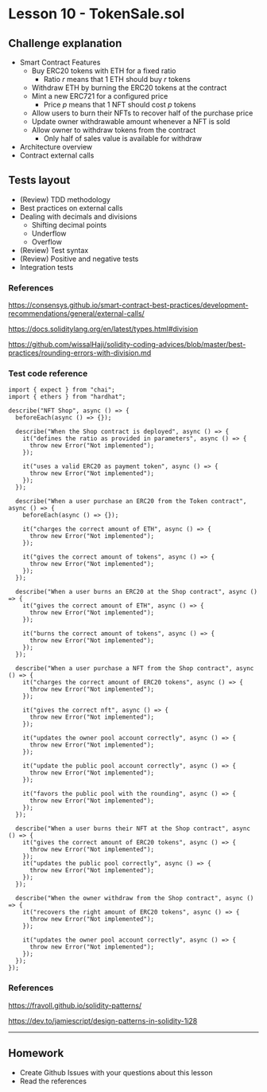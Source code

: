 # Lesson 10 - TokenSale.sol

## Challenge explanation

* Smart Contract Features
  * Buy ERC20 tokens with ETH for a fixed ratio
    * Ratio _r_ means that 1 ETH should buy _r_ tokens
  * Withdraw ETH by burning the ERC20 tokens at the contract
  * Mint a new ERC721 for a configured price
    * Price _p_ means that 1 NFT should cost _p_ tokens
  * Allow users to burn their NFTs to recover half of the purchase price
  * Update owner withdrawable amount whenever a NFT is sold
  * Allow owner to withdraw tokens from the contract
    * Only half of sales value is available for withdraw
* Architecture overview
* Contract external calls

## Tests layout

* (Review) TDD methodology
* Best practices on external calls
* Dealing with decimals and divisions
  * Shifting decimal points
  * Underflow
  * Overflow
* (Review) Test syntax
* (Review) Positive and negative tests
* Integration tests

### References
<https://consensys.github.io/smart-contract-best-practices/development-recommendations/general/external-calls/>

<https://docs.soliditylang.org/en/latest/types.html#division>

<https://github.com/wissalHaji/solidity-coding-advices/blob/master/best-practices/rounding-errors-with-division.md>

### Test code reference

    import { expect } from "chai";
    import { ethers } from "hardhat";

    describe("NFT Shop", async () => {
      beforeEach(async () => {});

      describe("When the Shop contract is deployed", async () => {
        it("defines the ratio as provided in parameters", async () => {
          throw new Error("Not implemented");
        });

        it("uses a valid ERC20 as payment token", async () => {
          throw new Error("Not implemented");
        });
      });

      describe("When a user purchase an ERC20 from the Token contract", async () => {
        beforeEach(async () => {});

        it("charges the correct amount of ETH", async () => {
          throw new Error("Not implemented");
        });

        it("gives the correct amount of tokens", async () => {
          throw new Error("Not implemented");
        });
      });

      describe("When a user burns an ERC20 at the Shop contract", async () => {
        it("gives the correct amount of ETH", async () => {
          throw new Error("Not implemented");
        });

        it("burns the correct amount of tokens", async () => {
          throw new Error("Not implemented");
        });
      });

      describe("When a user purchase a NFT from the Shop contract", async () => {
        it("charges the correct amount of ERC20 tokens", async () => {
          throw new Error("Not implemented");
        });

        it("gives the correct nft", async () => {
          throw new Error("Not implemented");
        });

        it("updates the owner pool account correctly", async () => {
          throw new Error("Not implemented");
        });

        it("update the public pool account correctly", async () => {
          throw new Error("Not implemented");
        });

        it("favors the public pool with the rounding", async () => {
          throw new Error("Not implemented");
        });
      });

      describe("When a user burns their NFT at the Shop contract", async () => {
        it("gives the correct amount of ERC20 tokens", async () => {
          throw new Error("Not implemented");
        });
        it("updates the public pool correctly", async () => {
          throw new Error("Not implemented");
        });
      });

      describe("When the owner withdraw from the Shop contract", async () => {
        it("recovers the right amount of ERC20 tokens", async () => {
          throw new Error("Not implemented");
        });

        it("updates the owner pool account correctly", async () => {
          throw new Error("Not implemented");
        });
      });
    });

### References
<https://fravoll.github.io/solidity-patterns/>

<https://dev.to/jamiescript/design-patterns-in-solidity-1i28>

---

## Homework

* Create Github Issues with your questions about this lesson
* Read the references

